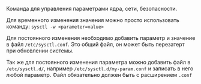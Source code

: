 
Команда для управления параметрами ядра, сети, безопасности.

Для временного изменения значения можно просто использовать команду:
`sysctl -w <parameter=value>`

Для постоянного изменения необходимо добавить параметр и значение в файл `/etc/sysctl.conf`. Это общий файл, он может быть перезатерт при обновлении системы.

Так же для постоянного изменения параметра можно добавить файл в `/etc/sysctl.d/`, например `/etc/sysctl.d/my-param.conf` и записать в него любой параметр. Файл обязательно должен быть с расширением `.conf`